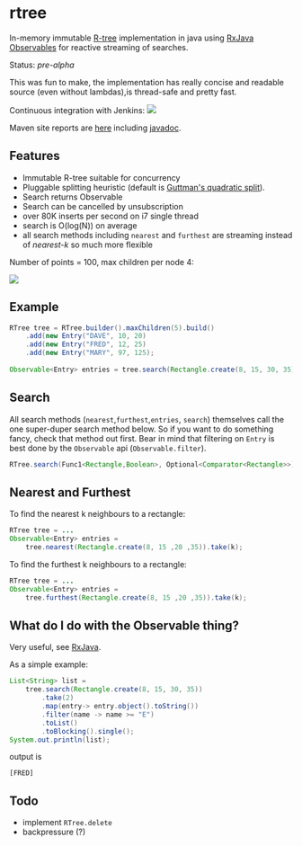 rtree
=========

In-memory immutable [R-tree](http://en.wikipedia.org/wiki/R-tree) implementation in java using [RxJava Observables](https://github.com/ReactiveX/RxJava) for reactive streaming of searches. 

Status: *pre-alpha*

This was fun to make, the implementation has really concise and readable source (even without lambdas),is thread-safe and pretty fast.

Continuous integration with Jenkins: <a href="https://xuml-tools.ci.cloudbees.com/"><img src="https://xuml-tools.ci.cloudbees.com/job/rtree/badge/icon"/></a>

Maven site reports are [here](http://davidmoten.github.io/rtree/index.html) including [javadoc](http://davidmoten.github.io/rtree/apidocs/index.html).

Features
------------
* Immutable R-tree suitable for concurrency
* Pluggable splitting heuristic (default is [Guttman's quadratic split](http://www-db.deis.unibo.it/courses/SI-LS/papers/Gut84.pdf)).
* Search returns Observable 
* Search can be cancelled by unsubscription
* over 80K inserts per second on i7 single thread
* search is O(log(N)) on average
* all search methods including ```nearest``` and ```furthest``` are streaming instead of *nearest-k* so much more flexible

Number of points = 100, max children per node 4:

<img src="https://raw.githubusercontent.com/davidmoten/rtree/master/src/docs/rtree.png"/>

Example
--------------
```java
RTree tree = RTree.builder().maxChildren(5).build()
    .add(new Entry("DAVE", 10, 20)
    .add(new Entry("FRED", 12, 25)
    .add(new Entry("MARY", 97, 125);
 
Observable<Entry> entries = tree.search(Rectangle.create(8, 15, 30, 35));
```
 
Search
------------
All search methods (```nearest```,```furthest```,```entries```, ```search```) themselves call the one super-duper search method below. So
if you want to do something fancy, check that method out first. Bear in mind that filtering on ```Entry``` is best done by the 
```Observable``` api (```Observable.filter```).

```java
RTree.search(Func1<Rectangle,Boolean>, Optional<Comparator<Rectangle>>)
```

Nearest and Furthest
----------------------
To find the nearest k neighbours to a rectangle:

```java
RTree tree = ...
Observable<Entry> entries = 
    tree.nearest(Rectangle.create(8, 15 ,20 ,35)).take(k);
```
    
To find the furthest k neighbours to a rectangle:

```java
RTree tree = ...
Observable<Entry> entries = 
    tree.furthest(Rectangle.create(8, 15 ,20 ,35)).take(k);
```
 
What do I do with the Observable thing?
----------------------------------------
Very useful, see [RxJava](http://github.com/ReactiveX/RxJava).

As a simple example:

```java
List<String> list = 
    tree.search(Rectangle.create(8, 15, 30, 35))
        .take(2)
        .map(entry-> entry.object().toString())
        .filter(name -> name >= "E")
        .toList()
        .toBlocking().single();
System.out.println(list);
```
output is 
```
[FRED]
 ```

Todo
---------- 
* implement ```RTree.delete```
* backpressure (?)
 



